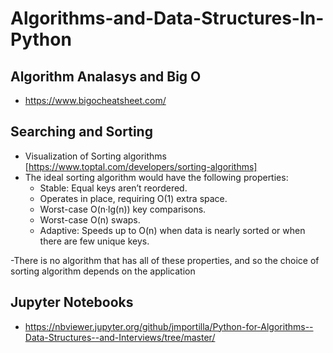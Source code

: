 # Algorithms-and-Data-Structures-In-Python

## Algorithm Analasys and Big O
- https://www.bigocheatsheet.com/


## Searching and Sorting ##
- Visualization of Sorting algorithms [https://www.toptal.com/developers/sorting-algorithms]
- The ideal sorting algorithm would have the following properties:
  - Stable: Equal keys aren’t reordered.
  - Operates in place, requiring O(1) extra space.
  - Worst-case O(n·lg(n)) key comparisons.
  - Worst-case O(n) swaps.
  - Adaptive: Speeds up to O(n) when data is nearly sorted or when there are few unique keys.

-There is no algorithm that has all of these properties, and so the choice of sorting algorithm depends on the application


## Jupyter Notebooks ##
- https://nbviewer.jupyter.org/github/jmportilla/Python-for-Algorithms--Data-Structures--and-Interviews/tree/master/
